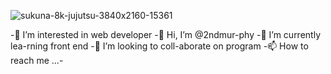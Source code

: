 ![sukuna-8k-jujutsu-3840x2160-15361](https://github.com/2ndmurphy/2ndmurphy/assets/140037704/1a36112f-a34d-4f0c-a243-38cbd306eca1)

-👀 I’m interested in web developer
-👋 Hi, I’m @2ndmur-phy
-🌱 I’m currently lea-rning front end
-💞️ I’m looking to coll-aborate on program
-📫 How to reach me ...-

<!---
2ndmurphy/2ndmurphy is a ✨ special ✨ repository because its `README.md` (this file) appears on your GitHub profile.
You can click the Preview link to take a look at your changes.
--->

